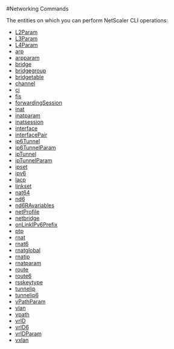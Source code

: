 #Networking Commands

The entities on which you can perform NetScaler CLI operations:
<ul><li><a href="../../network/l2param/l2param">L2Param</a></li><li><a href="../../network/l3param/l3param">L3Param</a></li><li><a href="../../network/l4param/l4param">L4Param</a></li><li><a href="../../network/arp/arp">arp</a></li><li><a href="../../network/arpparam/arpparam">arpparam</a></li><li><a href="../../network/bridge/bridge">bridge</a></li><li><a href="../../network/bridgegroup/bridgegroup">bridgegroup</a></li><li><a href="../../network/bridgetable/bridgetable">bridgetable</a></li><li><a href="../../network/channel/channel">channel</a></li><li><a href="../../network/ci/ci">ci</a></li><li><a href="../../network/fis/fis">fis</a></li><li><a href="../../network/forwardingsession/forwardingsession">forwardingSession</a></li><li><a href="../../network/inat/inat">inat</a></li><li><a href="../../network/inatparam/inatparam">inatparam</a></li><li><a href="../../network/inatsession/inatsession">inatsession</a></li><li><a href="../../network/interface/interface">interface</a></li><li><a href="../../network/interfacepair/interfacepair">interfacePair</a></li><li><a href="../../network/ip6tunnel/ip6tunnel">ip6Tunnel</a></li><li><a href="../../network/ip6tunnelparam/ip6tunnelparam">ip6TunnelParam</a></li><li><a href="../../network/iptunnel/iptunnel">ipTunnel</a></li><li><a href="../../network/iptunnelparam/iptunnelparam">ipTunnelParam</a></li><li><a href="../../network/ipset/ipset">ipset</a></li><li><a href="../../network/ipv6/ipv6">ipv6</a></li><li><a href="../../network/lacp/lacp">lacp</a></li><li><a href="../../network/linkset/linkset">linkset</a></li><li><a href="../../network/nat64/nat64">nat64</a></li><li><a href="../../network/nd6/nd6">nd6</a></li><li><a href="../../network/nd6ravariables/nd6ravariables">nd6RAvariables</a></li><li><a href="../../network/netprofile/netprofile">netProfile</a></li><li><a href="../../network/netbridge/netbridge">netbridge</a></li><li><a href="../../network/onlinkipv6prefix/onlinkipv6prefix">onLinkIPv6Prefix</a></li><li><a href="../../network/ptp/ptp">ptp</a></li><li><a href="../../network/rnat/rnat">rnat</a></li><li><a href="../../network/rnat6/rnat6">rnat6</a></li><li><a href="../../network/rnatglobal/rnatglobal">rnatglobal</a></li><li><a href="../../network/rnatip/rnatip">rnatip</a></li><li><a href="../../network/rnatparam/rnatparam">rnatparam</a></li><li><a href="../../network/route/route">route</a></li><li><a href="../../network/route6/route6">route6</a></li><li><a href="../../network/rsskeytype/rsskeytype">rsskeytype</a></li><li><a href="../../network/tunnelip/tunnelip">tunnelip</a></li><li><a href="../../network/tunnelip6/tunnelip6">tunnelip6</a></li><li><a href="../../network/vpathparam/vpathparam">vPathParam</a></li><li><a href="../../network/vlan/vlan">vlan</a></li><li><a href="../../network/vpath/vpath">vpath</a></li><li><a href="../../network/vrid/vrid">vrID</a></li><li><a href="../../network/vrid6/vrid6">vrID6</a></li><li><a href="../../network/vridparam/vridparam">vrIDParam</a></li><li><a href="../../network/vxlan/vxlan">vxlan</a></li></ul>



